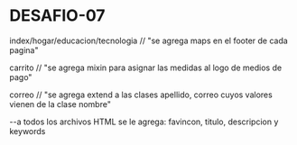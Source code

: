 # DESAFIO-07

index/hogar/educacion/tecnologia // "se agrega maps en el footer de cada pagina"

carrito // "se agrega mixin para asignar las medidas al logo de medios de pago"

correo // "se agrega extend a las clases apellido, correo cuyos valores vienen
 de la clase nombre"

--a todos los archivos HTML se le agrega: favincon, titulo,
 descripcion y keywords